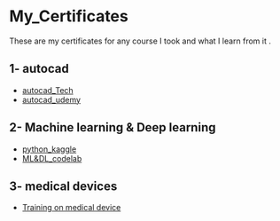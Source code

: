 # My_Certificates
These are my certificates for any course I took and what I learn from it .

## 1- autocad
<ul>
<li><a href="https://github.com/moaml1999/My_Certificates/blob/main/autocad_Tech.jpg">autocad_Tech</a>
  </li>
<li><a href="https://github.com/moaml1999/My_Certificates/blob/main/autocad_udemy.jpg">autocad_udemy</a></li>
</ul>


## 2- Machine learning & Deep learning
<ul>
<li><a href="https://github.com/moaml1999/My_Certificates/blob/main/python_kaggle.jpg">python_kaggle</a>  </li>
<li><a href="https://github.com/moaml1999/My_Certificates/blob/main/ML%26DL_codelab.jpg">ML&DL_codelab</a></li>
</ul>


## 3- medical devices 
<ul>
<li><a href="https://github.com/moaml1999/My_Certificates/blob/main/Training%20on%20medical%20device.jpg">Training on medical device</a></li>
</ul>
